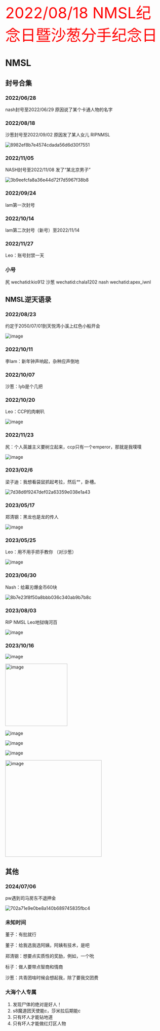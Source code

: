<font color='red' size=10>2022/08/18 NMSL纪念日暨沙葱分手纪念日</font>

# NMSL
## 封号合集
### 2022/06/28
nash封号至2022/06/29
原因说了某个卡通人物的名字

### 2022/08/18
沙葱封号至2022/09/02
原因发了某人女儿
RIPNMSL

![8982ef8b7e4574cdada56d6d30f7551](https://github.com/370295005/nmsl-milestone/assets/39272235/65e53e30-10e7-4256-a519-a2e4c96608b1)

### 2022/11/05
NASH封号至2022/11/08 发了“某北京男子”

![3b9eefcfa8a36e44d72f7d5967f38b8](https://github.com/370295005/nmsl-milestone/assets/39272235/0b279cea-9e85-42ef-b62a-f350c49d083f)

### 2022/09/24
lam第一次封号

### 2022/10/14
lam第二次封号（新号）至2022/11/14

### 2022/11/27
Leo：账号封禁一天

### 小号
尻
wechatid:kio912
沙葱
wechatid:chala1202
nash
wechatid:apex_iwnl

## NMSL逆天语录

### 2022/08/23
约定于2050/07/01到天悦湾小溪上红色小船开会

![image](https://user-images.githubusercontent.com/39272235/223003717-8741f628-dda4-475e-9676-11322c005e93.png)

### 2022/10/11

李lam：新年钟声响起，杂种应声倒地

### 2022/10/07

沙葱：lyb是个几把

### 2022/10/20

Leo：CCP的肉喇叭

![image](https://user-images.githubusercontent.com/39272235/223003744-4d75d832-4759-4a8e-a756-16579b4093d2.png)

### 2022/11/23

尻：个人英雄主义要树立起来，ccp只有一个emperor，那就是我噗噗

![image](https://user-images.githubusercontent.com/39272235/223003761-822d0681-da95-4bbf-91cb-ca30e316fe62.png)

### 2023/02/6

梁子迪：我想看袋鼠抓起考拉，然后艹，卧槽。

![7d38d6f9247def02a63359e038e1a43](https://user-images.githubusercontent.com/39272235/216940695-0c31e5b0-425e-45a0-a3a8-0d3bb4cf034c.jpg)


### 2023/05/17
郑清钢：黑龙也是龙的传人

![image](https://github.com/370295005/nmsl-milestone/assets/39272235/856edf65-b7d5-485b-a78f-922e70c8ce0b)

### 2023/05/25
Leo：用不用手把手教你 （对沙葱）

![image](https://github.com/370295005/nmsl-milestone/assets/39272235/b051eeb0-7d27-4eb2-a12a-54ed70200af1)

### 2023/06/30
Nash：给幕刃爆金币60块

![8b7e23f8f50a8bbb036c340ab9b7b8c](https://github.com/370295005/nmsl-milestone/assets/39272235/cd74cac7-c462-409e-aac4-30324633dec4)

### 2023/08/03
RIP NMSL Leo地狱嗨河百

![image](https://github.com/370295005/nmsl-milestone/assets/39272235/3bcf1d01-7cc2-4065-aa0b-030057ddcdf6)

### 2023/10/16

![image](https://github.com/370295005/nmsl-milestone/assets/39272235/8738e95a-1bdc-4c2f-bc2b-e3f563a9c11a)

<img width="196" alt="image" src="https://github.com/370295005/nmsl-milestone/assets/39272235/4a53e155-6ecc-49c0-b24b-8cd2dffb847e">

![image](https://github.com/370295005/nmsl-milestone/assets/39272235/77735189-418c-4ddd-ad25-207a6de9e7cc)

![image](https://github.com/370295005/nmsl-milestone/assets/39272235/6dc6b9ab-2ffe-4c73-a88a-f67468c18411)

![image](https://github.com/370295005/nmsl-milestone/assets/39272235/62412986-2828-4a1b-995f-86c642330fce)

<img width="304" alt="image" src="https://github.com/370295005/nmsl-milestone/assets/39272235/e2d82982-8100-4b34-b910-10d02f9b7cbb">

## 其他
### 2024/07/06
pw遇到司马房东不退押金

![702a71e9e0be8a140b689745835fbc4](https://github.com/370295005/nmsl-milestone/assets/39272235/16cf51f8-710c-41d4-a1cf-aee468e9af5d)


### 未知时间

董子：有批就行

董子：给我选我选阿姨，阿姨有技术，是吧

郑清钢：想要点实质性的奖励，例如，一个吮

标子：做人要带点智商和情商

沙葱：共青团啥时候会想起我，除了要我交团费

### 大海个人专属

1. 发现尸体的绝对是好人！
2. s8魔道团天使能c，莎米拉后期能c
3. 只有坏人才能钻地道
4. 只有坏人才能做红灯区人物
